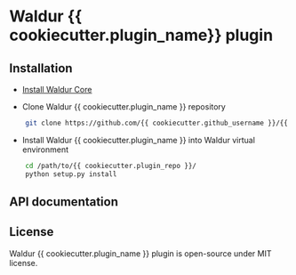 # Waldur {{ cookiecutter.plugin_name}} plugin

## Installation

* [Install Waldur Core](https://github.com/opennode/waldur-core/blob/develop/docs/guide/install-from-src.rst)

* Clone Waldur {{ cookiecutter.plugin_name }} repository

```bash
    git clone https://github.com/{{ cookiecutter.github_username }}/{{ cookiecutter.plugin_repo }}.git
```

* Install Waldur {{ cookiecutter.plugin_name }} into Waldur virtual environment

```bash
    cd /path/to/{{ cookiecutter.plugin_repo }}/
    python setup.py install
```

## API documentation

## License

Waldur {{ cookiecutter.plugin_name }} plugin is open-source under MIT license.
